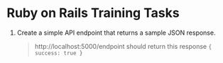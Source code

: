 # Ruby on Rails Training Tasks

1. Create a simple API endpoint that returns a sample JSON response. 
   > http://localhost:5000/endpoint should return this response
   > `{ success: true }`
